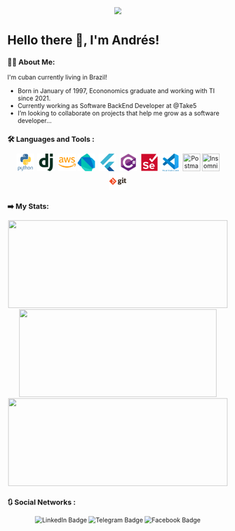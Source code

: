 <div id="header" align="center">
  <img src="https://media.giphy.com/media/hqU2KkjW5bE2v2Z7Q2/giphy.gif" width="250"/>
</div>

# Hello there :wave:, I'm Andrés! ##

### :man_technologist: About Me:
I'm cuban currently living in Brazil!
- Born in January of 1997, Econonomics graduate and working with TI since 2021.
- Currently working as Software BackEnd Developer at @Take5
- I’m looking to collaborate on projects that help me grow as a software developer...


### :hammer_and_wrench: Languages and Tools :
<div align="center">
  <img src="https://github.com/devicons/devicon/blob/master/icons/python/python-original-wordmark.svg" title="Python" alt="Python" width="40" height="40"/>&nbsp;
  <img src="https://github.com/devicons/devicon/blob/master/icons/django/django-plain.svg" title="Django" alt="Django" width="40" height="40"/>&nbsp;
  <img src="https://github.com/devicons/devicon/blob/master/icons/amazonwebservices/amazonwebservices-plain-wordmark.svg" title="AWS" **alt="Git" width="40" height="40"/>
  <img src="https://github.com/devicons/devicon/blob/master/icons/dart/dart-original.svg" title="Dart"  alt="Dart" width="40" height="40"/>&nbsp;
  <img src="https://github.com/devicons/devicon/blob/master/icons/flutter/flutter-original.svg" title="Flutter"  alt="Flutter" width="40" height="40"/>&nbsp;
  <img src="https://github.com/devicons/devicon/blob/master/icons/csharp/csharp-original.svg" title="C#"  alt="C#" width="40" height="40"/>&nbsp;
  <img src="https://github.com/devicons/devicon/blob/master/icons/selenium/selenium-original.svg" title="Selenium" alt="Selenium" width="40" height="40"/>&nbsp;
  <img src="https://github.com/devicons/devicon/blob/master/icons/vscode/vscode-original-wordmark.svg" title="VScode" alt="VScode" width="40" height="40"/>&nbsp;
  <img src="https://cdn.svgporn.com/logos/postman.svg" title="Postman" **alt="Postman" width="40" height="40"/>
  <img src="https://seeklogo.com/images/I/insomnia-logo-A35E09EB19-seeklogo.com.png" title="Insomnia" **alt="Insomnia" width="40" height="40"/>
  <img src="https://github.com/devicons/devicon/blob/master/icons/git/git-original-wordmark.svg" title="Git" **alt="Git" width="40" height="40"/>
</div>

### :arrow_right: My Stats: 

<div align="center">
    <img href="https://git.io/streak-stats" src="http://github-readme-streak-stats.herokuapp.com?user=amgrcia97&theme=highcontrast" width="500" height="200" />
    <img href="https://github.com/anuraghazra/github-readme-stats" src="https://github-readme-stats.vercel.app/api/top-langs/?username=amgrcia97&layout=compact&theme=highcontrast" width="450" height="200" />
    <img href="https://github.com/anuraghazra/github-readme-stats" src="https://github-readme-stats.vercel.app/api?username=amgrcia97&layout=compact&theme=highcontrast" width="500" height="200" />
</div>
  
### :arrows_clockwise: Social Networks :
<div align="center">
  <img href="https://www.linkedin.com/in/andr%C3%A9s-murcia-garc%C3%ADa-195795194/" src="https://img.shields.io/badge/LinkedIn-blue?style=for-the-badge&logo=linkedin&logoColor=white" alt="LinkedIn Badge" />
  <img href="https://t.me/+5511992638529" src="https://img.shields.io/badge/Telegram-blue?style=for-the-badge&logo=telegram" alt="Telegram Badge" />
  <img href="https://www.facebook.com/andres.murciagarcia.1/" src="https://img.shields.io/badge/Facebook-blue?style=for-the-badge&logo=facebook&logoColor=white" alt="Facebook Badge" />
</div>
